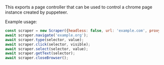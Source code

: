 This exports a page controller that can be used to control a chrome page instance created by puppeteer.

Example usage:

```js
const scraper = new Scraper({headless: false, url: 'example.com', proxy: '127.0.0.1:8888', cookies: 'somecookie=bar'});
await scraper.navigate('example.org');
await scraper.type(selector, value);
await scraper.click(selector, visible);
await scraper.select(selector, value);
await scraper.getText(selector);
await scraper.closeBrowser();
```
